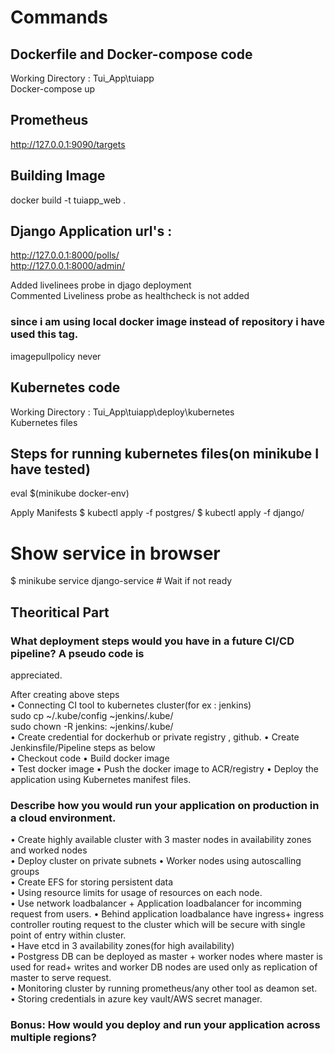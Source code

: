 # Commands

## Dockerfile and Docker-compose code
Working Directory : Tui_App\tuiapp  
Docker-compose up

## Prometheus 
http://127.0.0.1:9090/targets

## Building Image
docker build -t tuiapp_web .

## Django Application url's : 
http://127.0.0.1:8000/polls/  
http://127.0.0.1:8000/admin/  

Added livelinees probe in djago deployment   
Commented Liveliness probe as healthcheck is not added  

### since i am using local docker image instead of repository i have used this tag. 
imagepullpolicy never 

## Kubernetes code  
Working Directory : Tui_App\tuiapp\deploy\kubernetes  
Kubernetes files  

## Steps for running kubernetes files(on minikube I have tested)  
eval $(minikube docker-env) 

Apply Manifests
$ kubectl apply -f postgres/
$ kubectl apply -f django/

# Show service in browser
$ minikube service django-service  # Wait if not ready




## Theoritical Part 
### What deployment steps would you have in a future CI/CD pipeline? A pseudo code is
appreciated. 

After creating above steps     
•	Connecting CI tool to kubernetes cluster(for ex : jenkins)    
sudo cp ~/.kube/config ~jenkins/.kube/  
sudo chown -R jenkins: ~jenkins/.kube/  
•	Create credential for dockerhub or private registry , github. 
•	Create Jenkinsfile/Pipeline steps as below  
•	Checkout code 
•	Build docker image  
•	Test docker image 
•	Push the docker image to ACR/registry 
•	Deploy the application using Kubernetes manifest files. 


### Describe how you would run your application on production in a cloud environment.  

•	Create highly available cluster with 3 master nodes in availability zones and worked nodes  
•	Deploy cluster on private subnets 
•	Worker nodes using autoscalling groups  
•	Create EFS for storing persistent data  
•	Using resource limits for usage of resources on each node.  
•	Use network loadbalancer + Application loadbalancer for incomming request from users. 
•	Behind application loadbalance have ingress+ ingress controller routing request to the cluster which will be secure with single point of entry within cluster.  
•	Have etcd in 3 availability zones(for high availability)  
•	Postgress DB can be deployed as master + worker nodes where master is used for read+ writes 
and worker DB nodes are used only as replication of master to serve request.  
•	Monitoring cluster by running prometheus/any other tool as deamon set.  
•	Storing credentials in azure key vault/AWS secret manager.  


### Bonus: How would you deploy and run your application across multiple regions?
